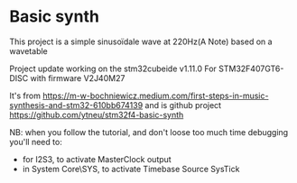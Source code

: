 # Basic synth

This project is a simple sinusoïdale wave at 220Hz(A Note) based on a wavetable




Project update working on the stm32cubeide v1.11.0
For STM32F407GT6-DISC with firmware V2J40M27


It's from https://m-w-bochniewicz.medium.com/first-steps-in-music-synthesis-and-stm32-610bb674139
and is github project https://github.com/ytneu/stm32f4-basic-synth

NB: when you follow the tutorial, and don't loose too much time debugging you'll need to:
- for I2S3, to activate MasterClock output
- in System Core\SYS, to activate Timebase Source SysTick

